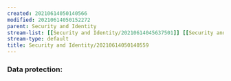 ```yaml
---
created: 20210614050140566
modified: 20210614050152272
parent: Security and Identity
stream-list: [[Security and Identity/20210614045637501]] [[Security and Identity/20210614045656910]] [[Security and Identity/20210614045803421]] [[Security and Identity/20210614045925270]] [[Security and Identity/20210614050017190]]
stream-type: default
title: Security and Identity/20210614050140559
---
```

### Data protection:

